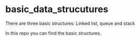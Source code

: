 # basic_data_strucutures
There are three basic structures: Linked list, queue and stack

In this repo you can find the basic structures.
